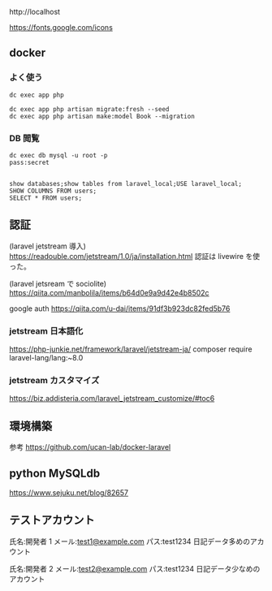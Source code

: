 http://localhost

https://fonts.google.com/icons

## docker

### よく使う

```
dc exec app php
```

```
dc exec app php artisan migrate:fresh --seed
dc exec app php artisan make:model Book --migration
```

### DB 閲覧

```
dc exec db mysql -u root -p
pass:secret


show databases;show tables from laravel_local;USE laravel_local;
SHOW COLUMNS FROM users;
SELECT * FROM users;
```

## 認証

(laravel jetstream 導入)
https://readouble.com/jetstream/1.0/ja/installation.html
認証は livewire を使った。

(laravel jetsream で sociolite)
https://qiita.com/manbolila/items/b64d0e9a9d42e4b8502c

google auth
https://qiita.com/u-dai/items/91df3b923dc82fed5b76

### jetstream 日本語化

https://php-junkie.net/framework/laravel/jetstream-ja/
composer require laravel-lang/lang:~8.0

### jetstream カスタマイズ

https://biz.addisteria.com/laravel_jetstream_customize/#toc6

## 環境構築

参考
https://github.com/ucan-lab/docker-laravel

## python MySQLdb

https://www.sejuku.net/blog/82657

## テストアカウント

氏名:開発者 1
メール:test1@example.com
パス:test1234
日記データ多めのアカウント

氏名:開発者 2
メール:test2@example.com
パス:test1234
日記データ少なめのアカウント
